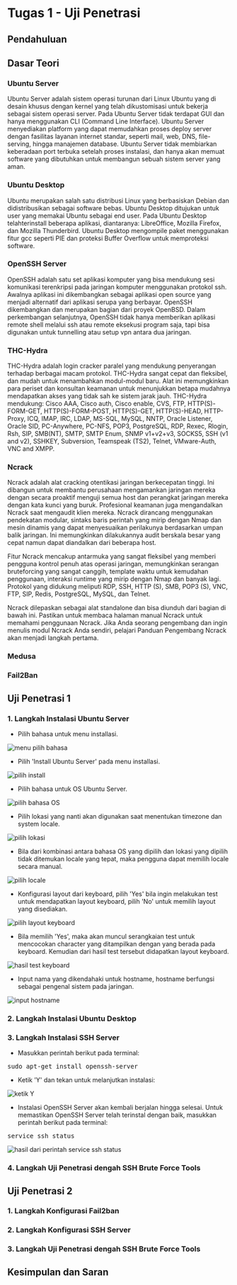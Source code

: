 # Tugas 1 - Uji Penetrasi

## Pendahuluan

## Dasar Teori

### Ubuntu Server
Ubuntu Server adalah sistem operasi turunan dari Linux Ubuntu yang di desain khusus dengan kernel yang telah dikustomisasi untuk bekerja sebagai sistem operasi server. Pada Ubuntu Server tidak terdapat GUI dan hanya menggunakan CLI (Command Line Interface). Ubuntu Server menyediakan platform yang dapat memudahkan proses deploy server dengan fasilitas layanan internet standar, seperti mail, web, DNS, file-serving, hingga manajemen database. Ubuntu Server tidak membiarkan keberadaan port terbuka setelah proses instalasi, dan hanya akan memuat software yang dibutuhkan untuk membangun sebuah sistem server yang aman.

### Ubuntu Desktop
Ubuntu merupakan salah satu distribusi Linux yang berbasiskan Debian dan didistribusikan sebagai software bebas. Ubuntu Desktop ditujukan untuk user yang memakai Ubuntu sebagai end user. Pada Ubuntu Desktop telahterinstall beberapa aplikasi, diantaranya: LibreOffice, Mozilla Firefox, dan Mozilla Thunderbird. Ubuntu Desktop mengompile paket menggunakan fitur gcc seperti PIE dan proteksi Buffer Overflow untuk memproteksi software.

### OpenSSH Server
OpenSSH adalah satu set aplikasi komputer yang bisa mendukung sesi komunikasi terenkripsi pada jaringan komputer menggunakan protokol ssh. Awalnya aplikasi ini dikembangkan sebagai aplikasi open source yang menjadi alternatif dari aplikasi serupa yang berbayar. OpenSSH dikembangkan dan merupakan bagian dari proyek OpenBSD. Dalam perkembangan selanjutnya, OpenSSH tidak hanya memberikan aplikasi remote shell melalui ssh atau remote eksekusi program saja, tapi bisa digunakan untuk tunnelling atau setup vpn antara dua jaringan.

### THC-Hydra
THC-Hydra adalah login cracker paralel yang mendukung penyerangan terhadap berbagai macam protokol. THC-Hydra sangat cepat dan fleksibel, dan mudah untuk menambahkan modul-modul baru. Alat ini memungkinkan para periset dan konsultan keamanan untuk menunjukkan betapa mudahnya mendapatkan akses yang tidak sah ke sistem jarak jauh.
THC-Hydra mendukung: Cisco AAA, Cisco auth, Cisco enable, CVS, FTP, HTTP(S)-FORM-GET, HTTP(S)-FORM-POST, HTTP(S)-GET, HTTP(S)-HEAD, HTTP-Proxy, ICQ, IMAP, IRC, LDAP, MS-SQL, MySQL, NNTP, Oracle Listener, Oracle SID, PC-Anywhere, PC-NFS, POP3, PostgreSQL, RDP, Rexec, Rlogin, Rsh, SIP, SMB(NT), SMTP, SMTP Enum, SNMP v1+v2+v3, SOCKS5, SSH (v1 and v2), SSHKEY, Subversion, Teamspeak (TS2), Telnet, VMware-Auth, VNC and XMPP.

### Ncrack
Ncrack adalah alat cracking otentikasi jaringan berkecepatan tinggi. Ini dibangun untuk membantu perusahaan mengamankan jaringan mereka dengan secara proaktif menguji semua host dan perangkat jaringan mereka dengan kata kunci yang buruk. Profesional keamanan juga mengandalkan Ncrack saat mengaudit klien mereka. Ncrack dirancang menggunakan pendekatan modular, sintaks baris perintah yang mirip dengan Nmap dan mesin dinamis yang dapat menyesuaikan perilakunya berdasarkan umpan balik jaringan. Ini memungkinkan dilakukannya audit berskala besar yang cepat namun dapat diandalkan dari beberapa host.

Fitur Ncrack mencakup antarmuka yang sangat fleksibel yang memberi pengguna kontrol penuh atas operasi jaringan, memungkinkan serangan bruteforcing yang sangat canggih, template waktu untuk kemudahan penggunaan, interaksi runtime yang mirip dengan Nmap dan banyak lagi. Protokol yang didukung meliputi RDP, SSH, HTTP (S), SMB, POP3 (S), VNC, FTP, SIP, Redis, PostgreSQL, MySQL, dan Telnet.

Ncrack dilepaskan sebagai alat standalone dan bisa diunduh dari bagian di bawah ini. Pastikan untuk membaca halaman manual Ncrack untuk memahami penggunaan Ncrack. Jika Anda seorang pengembang dan ingin menulis modul Ncrack Anda sendiri, pelajari Panduan Pengembang Ncrack akan menjadi langkah pertama.

### Medusa

### Fail2Ban

## Uji Penetrasi 1

### 1. Langkah Instalasi Ubuntu Server

- Pilih bahasa untuk menu installasi.

![menu pilih bahasa](https://raw.githubusercontent.com/dns-148/PKSJ/master/Tugas%201/Screenshot/1.pilih_bahasa.PNG)

- Pilih 'Install Ubuntu Server' pada menu installasi.

![pilih install](https://raw.githubusercontent.com/dns-148/PKSJ/master/Tugas%201/Screenshot/2.pilih_install_ubuntu_server.PNG)

- Pilih bahasa untuk OS Ubuntu Server.

![pilih bahasa OS](https://raw.githubusercontent.com/dns-148/PKSJ/master/Tugas%201/Screenshot/3.pilih_bahasa_ubuntu_server.PNG)

- Pilih lokasi yang nanti akan digunakan saat menentukan timezone dan system locale.

![pilih lokasi](https://raw.githubusercontent.com/dns-148/PKSJ/master/Tugas%201/Screenshot/4.pilih_lokasi.PNG)

- Bila dari kombinasi antara bahasa OS yang dipilih dan lokasi yang dipilih tidak ditemukan locale yang tepat, maka pengguna dapat memilih locale secara manual.

![pilih locale](https://raw.githubusercontent.com/dns-148/PKSJ/master/Tugas%201/Screenshot/5.pilih_konfigurasi_lokal.PNG)

- Konfigurasi layout dari keyboard, pilih 'Yes' bila ingin melakukan test untuk mendapatkan layout keyboard, pilih 'No' untuk memilih layout yang disediakan.

![pilih layout keyboard](https://raw.githubusercontent.com/dns-148/PKSJ/master/Tugas%201/Screenshot/6.konfigurasi_keyboard.PNG)

- Bila memilih 'Yes', maka akan muncul serangkaian test untuk mencocokan character yang ditampilkan dengan yang berada pada keyboard. Kemudian dari hasil test tersebut didapatkan layout keyboard.

![hasil test keyboard](https://raw.githubusercontent.com/dns-148/PKSJ/master/Tugas%201/Screenshot/7.konfigurasi_keyboard2.PNG)

- Input nama yang dikendahaki untuk hostname, hostname berfungsi sebagai pengenal sistem pada jaringan.

![input hostname](https://raw.githubusercontent.com/dns-148/PKSJ/master/Tugas%201/Screenshot/9.konfigurasi_network.PNG)

### 2. Langkah Instalasi Ubuntu Desktop

### 3. Langkah Instalasi SSH Server

- Masukkan perintah berikut pada terminal:

<pre>
sudo apt-get install openssh-server
</pre>

- Ketik 'Y' dan tekan untuk melanjutkan instalasi:

![ketik Y](https://raw.githubusercontent.com/dns-148/PKSJ/master/Tugas%201/Screenshot/%5Bssh%5D02.PNG)

- Instalasi OpenSSH Server akan kembali berjalan hingga selesai. Untuk memastikan OpenSSH Server telah terinstal dengan baik, masukkan perintah berikut pada terminal:

<pre>
service ssh status
</pre>

![hasil dari perintah service ssh status](https://raw.githubusercontent.com/dns-148/PKSJ/master/Tugas%201/Screenshot/%5Bssh%5D04.PNG)

### 4. Langkah Uji Penetrasi dengah SSH Brute Force Tools

## Uji Penetrasi 2

### 1. Langkah Konfigurasi Fail2ban

### 2. Langkah Konfigurasi SSH Server

### 3. Langkah Uji Penetrasi dengah SSH Brute Force Tools

## Kesimpulan dan Saran

